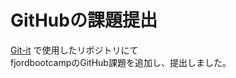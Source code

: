 # GitHubの課題提出
[Git-it](https://github.com/jlord/git-it-electron) で使用したリポジトリにて  
fjordbootcampのGitHub課題を追加し、提出しました。  
